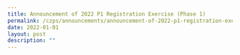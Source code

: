```yaml
---
title: Announcement of 2022 P1 Registration Exercise (Phase 1)
permalink: /czps/announcements/announcement-of-2022-p1-registration-exercise-phase-1/
date: 2022-01-01
layout: post
description: ""
---
```

